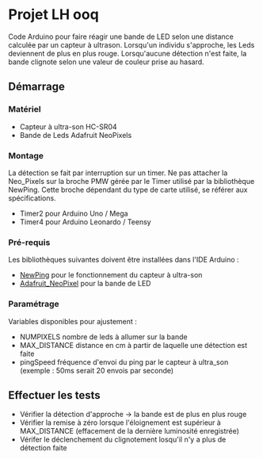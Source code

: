 # Projet LH ooq

Code Arduino pour faire réagir une bande de LED selon une distance calculée par un capteur à ultrason.
Lorsqu'un individu s'approche, les Leds deviennent de plus en plus rouge.
Lorsqu'aucune détection n'est faite, la bande clignote selon une valeur de couleur prise au hasard.

## Démarrage


### Matériel

* Capteur à ultra-son HC-SR04
* Bande de Leds Adafruit NeoPixels

### Montage

La détection se fait par interruption sur un timer. Ne pas attacher la Neo_Pixels sur la broche PMW gérée par le Timer utilisé par la bibliothèque NewPing. Cette broche dépendant du type de carte utilisé, se référer aux spécifications.

* Timer2 pour Arduino Uno / Mega
* Timer4 pour Arduino Leonardo / Teensy


### Pré-requis

Les bibliothèques suivantes doivent être installées dans l'IDE Arduino : 

* [NewPing](https://bitbucket.org/teckel12/arduino-new-ping/downloads/) pour le fonctionnement du capteur à ultra-son 
* [Adafruit_NeoPixel](https://github.com/adafruit/Adafruit_NeoPixel) pour la bande de LED

### Paramétrage

Variables disponibles pour ajustement :

* NUMPIXELS nombre de leds à allumer sur la bande
* MAX_DISTANCE distance en cm à partir de laquelle une détection est faite
* pingSpeed fréquence d'envoi du ping par le capteur à ultra_son (exemple : 50ms serait 20 envois par seconde)


## Effectuer les tests

* Vérifier la détection d'approche -> la bande est de plus en plus rouge
* Vérifier la remise à zéro lorsque l'éloignement est supérieur à MAX_DISTANCE (effacement de la dernière luminosité enregistrée)
* Vérifer le déclenchement du clignotement losqu'il n'y a plus de détection faite







